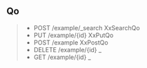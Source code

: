 ## Qo
> - POST /example/_search
>   XxSearchQo
> - PUT /example/{id} 
>   XxPutQo
> - POST /example
>   XxPostQo
> - DELETE /example/{id}
>   _
> - GET /example/{id}
>   _